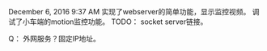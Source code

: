 December 6, 2016 9:37 AM
实现了webserver的简单功能，显示监控视频。
调试了小车端的motion监控功能。
TODO：
socket server链接。

Q：
外网服务？固定IP地址。